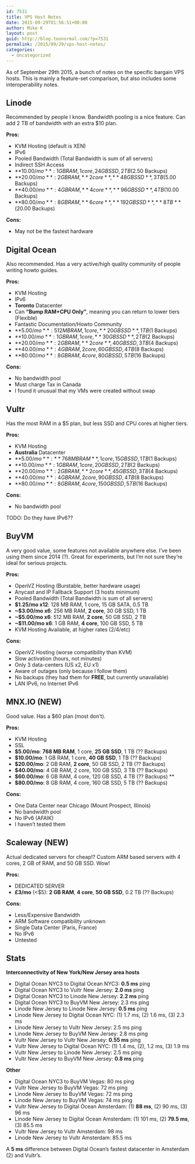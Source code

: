 ```yaml
---
id: 7531
title: VPS Host Notes
date: 2015-09-29T01:56:51+00:00
author: Mike K
layout: post
guid: http://blog.toonormal.com/?p=7531
permalink: /2015/09/29/vps-host-notes/
categories:
  - Uncategorized
---
```

As of September 29th 2015, a bunch of notes on the specific bargain VPS hosts. This is mainly a feature-set comparison, but also includes some interoperability notes. 

<!--more-->

## Linode

Recommended by people I know. Bandwidth pooling is a nice feature. Can add 2 TB of bandwidth with an extra $10 plan.

**Pros:**

  * KVM Hosting (default is XEN)
  * IPv6
  * Pooled Bandwidth (Total Bandwidth is sum of all servers)
  * Indirect SSH Access
  * **$10.00/mo**: 1 GB RAM, 1 core, 24 GB SSD, 2 TB ($2.50 Backups)
  * **$20.00/mo**: 2 GB RAM, **2 core**, **48 GB SSD**, 3 TB ($5.00 Backups)
  * **$40.00/mo**: 4 GB RAM, **4 core**, **96 GB SSD**, 4 TB ($10.00 Backups)
  * **$80.00/mo**: 8 GB RAM, **6 core**, **192 GB SSD**, **8 TB** ($20.00 Backups)

**Cons:**

  * May not be the fastest hardware

## Digital Ocean

Also recommended. Has a very active/high quality community of people writing howto guides.

**Pros:**

  * KVM Hosting
  * IPv6
  * **Toronto** Datacenter
  * Can **&#8220;Bump RAM+CPU Only&#8221;**, meaning you can return to lower tiers (Flexible)
  * Fantastic Documentation/Howto Community
  * **$5.00/mo**: 512 MB RAM, 1 core, **20 GB SSD**, 1 TB ($1 Backups)
  * **$10.00/mo**: 1 GB RAM, 1 core, **30 GB SSD**, 2 TB ($2 Backups)
  * **$20.00/mo**: 2 GB RAM, **2 core**, 40 GB SSD, 3 TB ($4 Backups)
  * **$40.00/mo**: 4 GB RAM, 2 core, 60 GB SSD, 4 TB ($8 Backups)
  * **$80.00/mo**: 8 GB RAM, 4 core, 80 GB SSD, 5 TB ($16 Backups)

**Cons:**

  * No bandwidth pool
  * Must charge Tax in Canada
  * I found it unusual that my VMs were created without swap

## Vultr

Has the most RAM in a $5 plan, but less SSD and CPU cores at higher tiers.

**Pros:**

  * KVM Hosting
  * **Australia** Datacenter
  * **$5.00/mo**: **768 MB RAM**, 1 core, 15 GB SSD, 1 TB ($1 Backups)
  * **$10.00/mo**: 1 GB RAM, 1 core, 20 GB SSD, 2 TB ($2 Backups)
  * **$20.00/mo**: 2 GB RAM, **2 core**, 45 GB SSD, 3 TB ($4 Backups)
  * **$40.00/mo**: 4 GB RAM, 2 core, 90 GB SSD, 4 TB ($8 Backups)
  * **$80.00/mo**: 8 GB RAM, 4 core, 150 GB SSD, 5 TB ($16 Backups)

**Cons:**

  * No bandwidth pool

TODO: Do they have IPv6??

## BuyVM

A very good value, some features not available anywhere else. I&#8217;ve been using them since 2014 (?). Great for experiments, but I&#8217;m not sure they&#8217;re ideal for serious projects.

**Pros:**

  * OpenVZ Hosting (Burstable, better hardware usage)
  * Anycast and IP Fallback Support (3 hosts minimum)
  * Pooled Bandwidth (Total Bandwidth is sum of all servers)
  * **$1.25/mo x12**: 128 MB RAM, 1 core, 15 GB SATA, 0.5 TB
  * **~$3.00/mo x6**: 256 MB RAM, **2 core**, 30 GB SSD, 1 TB
  * **~$5.00/mo x6**: 512 MB RAM, **2 core**, 50 GB SSD, 2 TB
  * **~$11.00/mo x6**: 1 GB RAM, **4 core**, 100 GB SSD, 5 TB
  * KVM Hosting Available, at higher rates ($2/$4/etc)

**Cons:**

  * OpenVZ Hosting (worse compatibility than KVM)
  * Slow activation (hours, not minutes)
  * Only 3 data-centers (US x2, EU x1)
  * Aware of outages (only because I follow them)
  * No backups (they had them for **FREE**, but currently unavailable)
  * LAN IPv6, no Internet IPv6

## MNX.IO (NEW)

Good value. Has a $60 plan (most don&#8217;t).

**Pros:**

  * KVM Hosting
  * SSL
  * **$5.00/mo**: **768 MB RAM**, 1 core, **25 GB SSD**, 1 TB (?? Backups)
  * **$10.00/mo**: 1 GB RAM, 1 core, **40 GB SSD**, 1 TB (?? Backups)
  * **$20.00/mo**: 2 GB RAM, **2 core**, 50 GB SSD, 2 TB (?? Backups)
  * **$40.00/mo**: 4 GB RAM, 2 core, 100 GB SSD, 3 TB (?? Backups)
  * **$60.00/mo**: 6 GB RAM, 4 core, 120 GB SSD, 4 TB (?? Backups) **
  * **$80.00/mo**: 8 GB RAM, 4 core, 160 GB SSD, 5 TB (?? Backups)

**Cons:**

  * One Data Center near Chicago (Mount Prospect, Illinois)
  * No bandwidth pool
  * No IPv6 (AFAIK)
  * I haven&#8217;t tested them

## Scaleway (NEW)

Actual dedicated servers for cheap!? Custom ARM based servers with 4 cores, 2 GB of RAM, and 50 GB SSD. Wow!

**Pros:**

  * DEDICATED SERVER
  * **£3/mo** (<$5): **2 GB RAM**, **4 core**, **50 GB SSD**, 0.2 TB (?? Backups)

**Cons:**

  * Less/Expensive Bandwidth
  * ARM Software compatibility unknown
  * Single Data Center (Paris, France)
  * No IPv6
  * Untested

## Stats

**Interconnectivity of New York/New Jersey area hosts**

  * Digital Ocean NYC3 to Digital Ocean NYC3: **0.5 ms** ping
  * Digital Ocean NYC3 to Vultr New Jersey: **2.0 ms** ping
  * Digital Ocean NYC3 to Linode New Jersey: **2.2 ms** ping
  * Digital Ocean NYC3 to BuyVM New Jersey: 2.3 ms ping
  * Linode New Jersey to Linode New Jersey: **0.5 ms** ping
  * Linode New Jersey to Digital Ocean NYC: (1) 1.7 ms, (2) 1.6 ms, (3) 2.3 ms
  * Linode New Jersey to Vultr New Jersey: 2.5 ms ping
  * Linode New Jersey to BuyVM New Jersey: 2.8 ms ping
  * Vultr New Jersey to Vultr New Jersey: **0.55 ms** ping
  * Vultr New Jersey to Digital Ocean NYC: (1) 1.4 ms, (2), 1.2 ms, (3) 1.9 ms
  * Vultr New Jersey to Linode New Jersey: 2.5 ms ping
  * Vultr New Jersey to BuyVM New Jersey: **0.8 ms** ping

**Other**

  * Digital Ocean NYC3 to BuyVM Vegas: 80 ms ping
  * Vultr New Jersey to BuyVM Vegas: 72 ms ping
  * Linode New Jersey to BuyVM Vegas: 72 ms ping
  * Linode New Jersey to BuyVM Vegas: 74 ms ping
  * Vultr New Jersey to Digital Ocean Amsterdam: (1) **88 ms**, (2) 90 ms, (3) 96 ms
  * Linode New Jersey to Digital Ocean Amsterdam: (1) 101 ms, (2) **79.5 ms**, (3) 85.5 ms
  * Vultr New Jersey to Vultr Amsterdam: 98 ms
  * Linode New Jersey to Vultr Amsterdam: 85.5 ms

A **5 ms** difference between Digital Ocean&#8217;s fastest datacenter in Amsterdam (2) and Vultr&#8217;s.